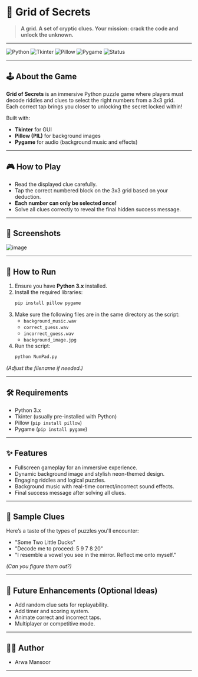 # 🧩 Grid of Secrets

> **A grid. A set of cryptic clues. Your mission: crack the code and unlock the unknown.**

---

![Python](https://img.shields.io/badge/Python-3.x-blue.svg) 
![Tkinter](https://img.shields.io/badge/GUI-Tkinter-green.svg) 
![Pillow](https://img.shields.io/badge/Images-PIL-yellow.svg)
![Pygame](https://img.shields.io/badge/Sound-Pygame-orange.svg)
![Status](https://img.shields.io/badge/Status-Completed-brightgreen)

---

## 🕹️ About the Game
**Grid of Secrets** is an immersive Python puzzle game where players must decode riddles and clues to select the right numbers from a 3x3 grid.  
Each correct tap brings you closer to unlocking the secret locked within!

Built with:
- **Tkinter** for GUI
- **Pillow (PIL)** for background images
- **Pygame** for audio (background music and effects)

---

## 🎮 How to Play
- Read the displayed clue carefully.
- Tap the correct numbered block on the 3x3 grid based on your deduction.
- **Each number can only be selected once!**
- Solve all clues correctly to reveal the final hidden success message.

---

## 📸 Screenshots
![image](https://github.com/user-attachments/assets/03c3755a-4429-4f40-8aa1-4fc59814b86c)

---

## 🚀 How to Run
1. Ensure you have **Python 3.x** installed.
2. Install the required libraries:
   ```bash
   pip install pillow pygame
   ```
3. Make sure the following files are in the same directory as the script:
   - `background_music.wav`
   - `correct_guess.wav`
   - `incorrect_guess.wav`
   - `background_image.jpg`
4. Run the script:
   ```bash
   python NumPad.py
   ```
*(Adjust the filename if needed.)*

---

## 🛠️ Requirements
- Python 3.x
- Tkinter (usually pre-installed with Python)
- Pillow (`pip install pillow`)
- Pygame (`pip install pygame`)

---

## ✨ Features
- Fullscreen gameplay for an immersive experience.
- Dynamic background image and stylish neon-themed design.
- Engaging riddles and logical puzzles.
- Background music with real-time correct/incorrect sound effects.
- Final success message after solving all clues.

---

## 🧩 Sample Clues
Here’s a taste of the types of puzzles you'll encounter:
- "Some Two Little Ducks"
- "Decode me to proceed: 5 9 7 8 20"
- "I resemble a vowel you see in the mirror. Reflect me onto myself."

*(Can you figure them out?)*

---

## 🔮 Future Enhancements (Optional Ideas)
- Add random clue sets for replayability.
- Add timer and scoring system.
- Animate correct and incorrect taps.
- Multiplayer or competitive mode.

---

## 👨‍💻 Author
- Arwa Mansoor

---
